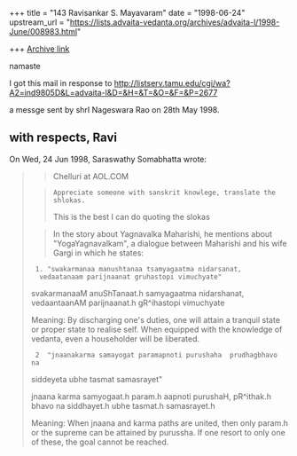 +++
title = "143 Ravisankar S. Mayavaram"
date = "1998-06-24"
upstream_url = "https://lists.advaita-vedanta.org/archives/advaita-l/1998-June/008983.html"

+++
[Archive link](https://lists.advaita-vedanta.org/archives/advaita-l/1998-June/008983.html)

namaste

I got this mail in response to
http://listserv.tamu.edu/cgi/wa?A2=ind9805D&L=advaita-l&D=&H=&T=&O=&F=&P=2677

a messge sent by shrI Nageswara Rao on 28th May 1998.

with respects,
Ravi
------------------------
On Wed, 24 Jun 1998, Saraswathy Somabhatta wrote:

> > Chelluri at AOL.COM
>
>>     Appreciate someone with sanskrit knowlege, translate the shlokas.
>> This is the best I can do quoting the slokas
>
>
>>In the story about Yagnavalka Maharishi, he mentions about
>>"YogaYagnavalkam", a dialogue between Maharishi and his wife
>>     Gargi in which he states:
>
>
>      1. "swakarmanaa manushtanaa tsamyagaatma nidarsanat,
>       vedaatanaam parijnaanat gruhastopi vimuchyate"
>
> svakarmanaaM anuShTanaat.h samyagaatma nidarshanat,
> vedaantaanAM parijnaanat.h  gR^ihastopi vimuchyate
>
> Meaning:  By discharging one's duties, one will attain a tranquil state
> or proper state to realise self.  When equipped with the knowledge of
> vedanta, even a householder will be liberated.
>
>
>      2  "jnaanakarma samayogat paramapnoti purushaha  prudhagbhavo na
> siddeyeta ubhe tasmat samasrayet"
>
> jnaana karma samyogaat.h param.h aapnoti purushaH,
> pR^ithak.h bhavo na siddhayet.h ubhe tasmat.h samasrayet.h
>
> Meaning:  When jnaana and karma paths are united, then only param.h or
> the supreme can be attained by purussha.  If one resort to only one of
> these, the goal cannot be reached.
>

